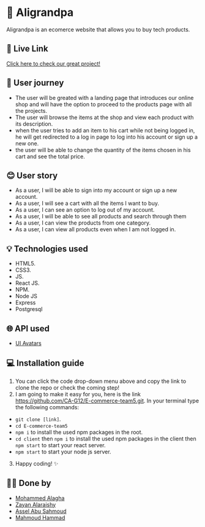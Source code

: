 # 🛒 Aligrandpa
Aligrandpa is an ecomerce website that allows you to buy tech products.

## 🚀 Live Link

[Click here to check our great project!](https://ecommerce-team5-geeks.herokuapp.com/)

## 👤 User journey

* The user will be greated with a landing page that introduces our online shop and will have the option to proceed to the products page with all the projects.
* The user will browse the items at the shop and view each product with its description.
* when the user tries to add an item to his cart while not being logged in, he will get redirected to a log in page to log into his account or sign up a new one.
* the user will be able to change the quantity of the items chosen in his cart and see the total price.

## 😊 User story
* As a user, I will be able to sign into my account or sign up a new account.
* As a user, I will see a cart with all the items I want to buy.
* As a user, I can see an option to log out of my account.
* As a user, I will be able to see all products and search through them
* As a user, I can view the products from one category.
* As a user, I can view all products even when I am not logged in.

## 💡 Technologies used

-  HTML5.
-  CSS3.
-  JS.
-  React JS.
-  NPM.
-  Node JS
-  Express
-  Postgresql
## 🌐 API used
- [UI Avatars](https://ui-avatars.com/)

## 💻 Installation guide

1. You can click the code drop-down menu above and copy the link to clone the repo or check the coming step!
2. I am going to make it easy for you, here is the link https://github.com/CA-G12/E-commerce-team5.git. In your terminal type the following commands:
* `git clone [link]`.
* `cd E-commerce-team5`
* `npm i` to install the used npm packages in the root.
* `cd client` then `npm i` to install the used npm packages in the client then `npm start` to start your react server.
* `npm start` to start your node js server.
3. Happy coding! ✨

## 🐱‍💻 Done by
- [Mohammed Alagha](https://github.com/mohammedagha27)
- [Zayan Alaraishy](https://github.com/Zayan-Alaraishy)
- [Assel Abu Sahmoud](https://github.com/AseelL)
- [Mahmoud Hammad](https://github.com/mahmoudhammad309)
